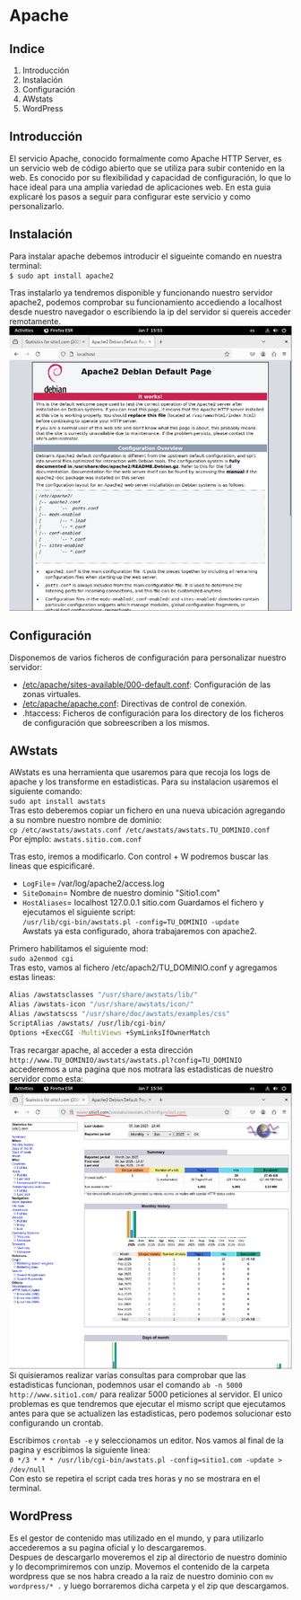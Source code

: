# Apache
## Indice
1. Introducción
2. Instalación
3. Configuración
4. AWstats
5. WordPress

## Introducción
El servicio Apache, conocido formalmente como Apache HTTP Server, es un servicio web de código abierto que se utiliza para subir contenido en la web.
Es conocido por su flexibilidad y capacidad de configuración, lo que lo hace ideal para una amplia variedad de aplicaciones web.
En esta guia explicaré los pasos a seguir para configurar este servicio y como personalizarlo.

## Instalación
Para instalar apache debemos introducir el sigueinte comando en nuestra terminal:  
`$ sudo apt install apache2`

Tras instalarlo ya tendremos disponible y funcionando nuestro servidor apache2, podemos comprobar su funcionamiento accediendo a localhost desde nuestro navegador o escribiendo la ip del servidor si quereis acceder remotamente.  
![localhost](/img/localhost.PNG)

## Configuración
Disponemos de varios ficheros de configuración para personalizar nuestro servidor:  
- [/etc/apache/sites-available/000-default.conf](/zonas_virtuales.md): Configuración de las zonas virtuales.  
- [/etc/apache/apache.conf](/apache_conf.md): Directivas de control de conexión.  
- .htaccess: Ficheros de configuración para los directory de los ficheros de configuración que sobreescriben a los mismos.

## AWstats
AWstats es una herramienta que usaremos para que recoja los logs de apache y los transforme en estadisticas. Para su instalacion usaremos el siguiente comando:  
`sudo apt install awstats`  
Tras esto deberemos copiar un fichero en una nueva ubicación agregando a su nombre nuestro nombre de dominio:  
`cp /etc/awstats/awstats.conf /etc/awstats/awstats.TU_DOMINIO.conf`  
Por ejmplo: `awstats.sitio.com.conf`  

Tras esto, iremos a modificarlo. Con control + W podremos buscar las lineas que espicificaré.  
- `LogFile`= /var/log/apache2/access.log  
- `SiteDomain`= Nombre de nuestro dominio "Sitio1.com"  
- `HostAliases`= localhost 127.0.0.1 sitio.com
Guardamos el fichero y ejecutamos el siguiente script:  
`/usr/lib/cgi-bin/awstats.pl -config=TU_DOMINIO -update`  
Awstats ya esta configurado, ahora trabajaremos con apache2.

Primero habilitamos el siguiente mod:  
`sudo a2enmod cgi`  
Tras esto, vamos al fichero /etc/apach2/TU_DOMINIO.conf y agregamos estas lineas:
```bash
Alias /awstatsclasses "/usr/share/awstats/lib/"
Alias /awstats-icon "/usr/share/awstats/icon/"
Alias /awstatscss "/usr/share/doc/awstats/examples/css"
ScriptAlias /awstats/ /usr/lib/cgi-bin/
Options +ExecCGI -MultiViews +SymLinksIfOwnerMatch
```
Tras recargar apache, al acceder a esta dirección `http://www.TU_DOMINIO/awstats/awstats.pl?config=TU_DOMINIO` accederemos a una pagina que nos motrara las estadisticas de nuestro servidor como esta:  
![awstats](/img/awstats.PNG)  
Si quisieramos realizar varias consultas para comprobar que las estadisticas funcionan, podemnos usar el comando `ab -n 5000 http://www.sitio1.com/` para realizar 5000 peticiones al servidor. El unico problemas es que tendremos que ejecutar el mismo script que ejecutamos antes para que se actualizen las estadisticas, pero podemos solucionar esto configurando un crontab.  

Escribimos `crontab -e` y seleccionamos un editor. Nos vamos al final de la pagina y escribimos la siguiente linea:  
`0 */3 * * * /usr/lib/cgi-bin/awstats.pl -config=sitio1.com -update > /dev/null`  
Con esto se repetira el script cada tres horas y no se mostrara en el terminal.

## WordPress
Es el gestor de contenido mas utilizado en el mundo, y para utilizarlo accederemos a su pagina oficial y lo descargaremos.  
Despues de descargarlo moveremos el zip al directorio de nuestro dominio y lo decomprimiremos con unzip. Movemos el contenido de la carpeta wordpress que se nos habra creado a la raiz de nuestro dominio con `mv wordpress/* .` y luego borraremos dicha carpeta y el zip que descargamos.
